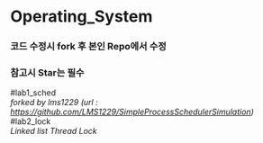 # Operating_System
### 코드 수정시 fork 후 본인 Repo에서 수정
### 참고시 Star는 필수

#lab1_sched
<br>
<em>forked by lms1229 (url : https://github.com/LMS1229/SimpleProcessSchedulerSimulation)</em>
#lab2_lock
<br>
<em>Linked list Thread Lock</em>
